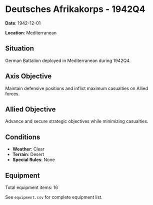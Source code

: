 # Deutsches Afrikakorps - 1942Q4

**Date**: 1942-12-01

**Location**: Mediterranean

## Situation

German Battalion deployed in Mediterranean during 1942Q4.

## Axis Objective

Maintain defensive positions and inflict maximum casualties on Allied forces.

## Allied Objective

Advance and secure strategic objectives while minimizing casualties.

## Conditions

- **Weather**: Clear
- **Terrain**: Desert
- **Special Rules**: None

## Equipment

Total equipment items: 16

See `equipment.csv` for complete equipment list.
